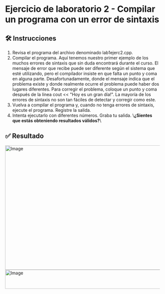 # Ejercicio de laboratorio 2 - Compilar un programa con un error de sintaxis

## 🛠️ Instrucciones

1. Revisa el programa del archivo denominado lab1ejerc2.cpp.
2. Compilar el programa. Aquí tenemos nuestro primer ejemplo de los muchos errores de sintaxis que sin duda encontrará durante el curso. El mensaje de error que recibe puede ser diferente según el sistema que esté utilizando, pero el compilador insiste en que falta un punto y coma en alguna parte. Desafortunadamente, donde el mensaje indica que el problema existe y donde realmente ocurre el problema puede haber dos lugares diferentes. Para corregir el problema, coloque un punto y coma después de la línea cout << "Hoy es un gran día!". La mayoría de los errores de sintaxis no son tan fáciles de detectar y corregir como este.
3. Vuelva a compilar el programa y, cuando no tenga errores de sintaxis, ejecute el programa. Registre la salida.
4. Intenta ejecutarlo con diferentes números. Graba tu salida. \\**¿Sientes que estás obteniendo resultados válidos?**\\

## ✅ Resultado
<img width="709" height="404" alt="Image" src="https://github.com/user-attachments/assets/477ca1c2-a5bd-40d9-bf42-050783d275dd" />

<img width="679" height="62" alt="Image" src="https://github.com/user-attachments/assets/8bfc1849-682c-4b26-8059-87ec578797ac" />
